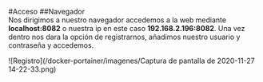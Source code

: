 #Acceso
##Navegador  
Nos dirigimos a nuestro navegador accedemos a la web mediante **localhost:8082** o nuestra ip en este caso **192.168.2.196:8082**.
Una vez dentro nos dara la opción de registrarnos, añadimos nuestro usuario y contraseña y accedemos.  

![Registro](/docker-portainer/imagenes/Captura de pantalla de 2020-11-27 14-22-33.png)
